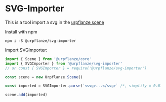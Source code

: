 # SVG-Importer

This is a tool import a svg in the [urpflanze scene](https://github.com/urpflanze-org/core)

Install with npm

```shell
npm i -S @urpflanze/svg-importer
```

Import SVGImporter:

```javascript
import { Scene } from '@urpflanze/core'
import { SVGImporter } from '@urpflanze/svg-importer'
// or const { SVGImporter } = require('@urpflanze/svg-importer')

const scene = new Urpflanze.Scene()

const imported = SVGImporter.parse(`<svg>...</svg>` /*, simplify = 0.01, sideLength: 50*/) // ShapeBuffer or Shape

scene.add(imported)
```
